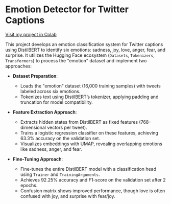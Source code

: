 # Emotion Detector for Twitter Captions 

[Visit my project in Colab]([https://github.com/username/repo](https://colab.research.google.com/drive/1Q1OSkETsPRJlEtC-3sYsWlZM5k9_N6zq?usp=sharing))

This project develops an emotion classification system for Twitter captions using DistilBERT to identify six emotions: sadness, joy, love, anger, fear, and surprise. It utilizes the Hugging Face ecosystem (`Datasets`, `Tokenizers`, `Transformers`) to process the "emotion" dataset and implement two approaches:

- **Dataset Preparation**:

  - Loads the "emotion" dataset (16,000 training samples) with tweets labeled across six emotions.
  - Tokenizes text using DistilBERT’s tokenizer, applying padding and truncation for model compatibility.

- **Feature Extraction Approach**:

  - Extracts hidden states from DistilBERT as fixed features (768-dimensional vectors per tweet).
  - Trains a logistic regression classifier on these features, achieving 63.3% accuracy on the validation set.
  - Visualizes embeddings with UMAP, revealing overlapping emotions like sadness, anger, and fear.

- **Fine-Tuning Approach**:

  - Fine-tunes the entire DistilBERT model with a classification head using `Trainer` and `TrainingArguments`.
  - Achieves 92.25% accuracy and F1-score on the validation set after 2 epochs.
  - Confusion matrix shows improved performance, though love is often confused with joy, and surprise with fear/joy.
